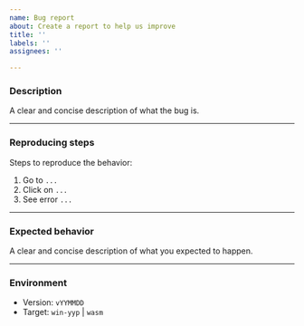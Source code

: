 ```yaml
---
name: Bug report
about: Create a report to help us improve
title: ''
labels: ''
assignees: ''

---
```


### Description

A clear and concise description of what the bug is.

---
### Reproducing steps

Steps to reproduce the behavior:
1. Go to `...`
2. Click on `...`
3. See error `...`

---
### Expected behavior

A clear and concise description of what you expected to happen.

---
### Environment

- Version: `vYYMMDD`
- Target: `win-yyp` | `wasm`
